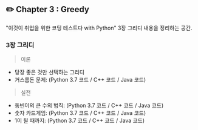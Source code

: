 ## **✏️ Chapter 3 : Greedy**
"이것이 취업을 위한 코딩 테스트다 with Python" 3장 그리디 내용을 정리하는 공간.  

### 3장 그리디
> 이론
- 당장 좋은 것만 선택하는 그리디
- 거스름돈 문제: (Python 3.7 코드 / C++ 코드 / Java 코드)

> 실전
- 동빈이의 큰 수의 법칙: (Python 3.7 코드 / C++ 코드 / Java 코드)
- 숫자 카드게임: (Python 3.7 코드 / C++ 코드 / Java 코드)
- 1이 될 때까지: (Python 3.7 코드 / C++ 코드 / Java 코드)

